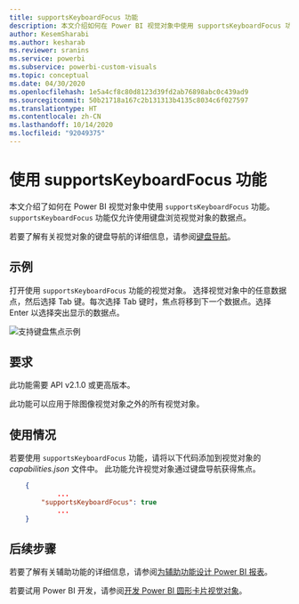 ```yaml
---
title: supportsKeyboardFocus 功能
description: 本文介绍如何在 Power BI 视觉对象中使用 supportsKeyboardFocus 功能及其要求。
author: KesemSharabi
ms.author: kesharab
ms.reviewer: sranins
ms.service: powerbi
ms.subservice: powerbi-custom-visuals
ms.topic: conceptual
ms.date: 04/30/2020
ms.openlocfilehash: 1e5a4cf8c80d8123d39fd2ab76898abc0c439ad9
ms.sourcegitcommit: 50b21718a167c2b131313b4135c8034c6f027597
ms.translationtype: HT
ms.contentlocale: zh-CN
ms.lasthandoff: 10/14/2020
ms.locfileid: "92049375"
---
```

# <a name="use-the-supportskeyboardfocus-feature"></a>使用 supportsKeyboardFocus 功能

本文介绍了如何在 Power BI 视觉对象中使用 `supportsKeyboardFocus` 功能。
`supportsKeyboardFocus` 功能仅允许使用键盘浏览视觉对象的数据点。

若要了解有关视觉对象的键盘导航的详细信息，请参阅[键盘导航](../../create-reports/desktop-accessibility-consuming-tools.md#keyboard-navigation)。

## <a name="example"></a>示例

打开使用 `supportsKeyboardFocus` 功能的视觉对象。 选择视觉对象中的任意数据点，然后选择 Tab 键。每次选择 Tab 键时，焦点将移到下一个数据点。选择 Enter 以选择突出显示的数据点。

![支持键盘焦点示例](./media/supportskeyboardfocus-feature/supports-keyboard-focus-example.png)

## <a name="requirements"></a>要求

此功能需要 API v2.1.0 或更高版本。

此功能可以应用于除图像视觉对象之外的所有视觉对象。

## <a name="usage"></a>使用情况

若要使用 `supportsKeyboardFocus` 功能，请将以下代码添加到视觉对象的 *capabilities.json* 文件中。
此功能允许视觉对象通过键盘导航获得焦点。

```json
    {   
            ...
        "supportsKeyboardFocus": true
            ...
    }

```

## <a name="next-steps"></a>后续步骤

若要了解有关辅助功能的详细信息，请参阅[为辅助功能设计 Power BI 报表](../../create-reports/desktop-accessibility-creating-reports.md)。

若要试用 Power BI 开发，请参阅[开发 Power BI 圆形卡片视觉对象](develop-circle-card.md)。
